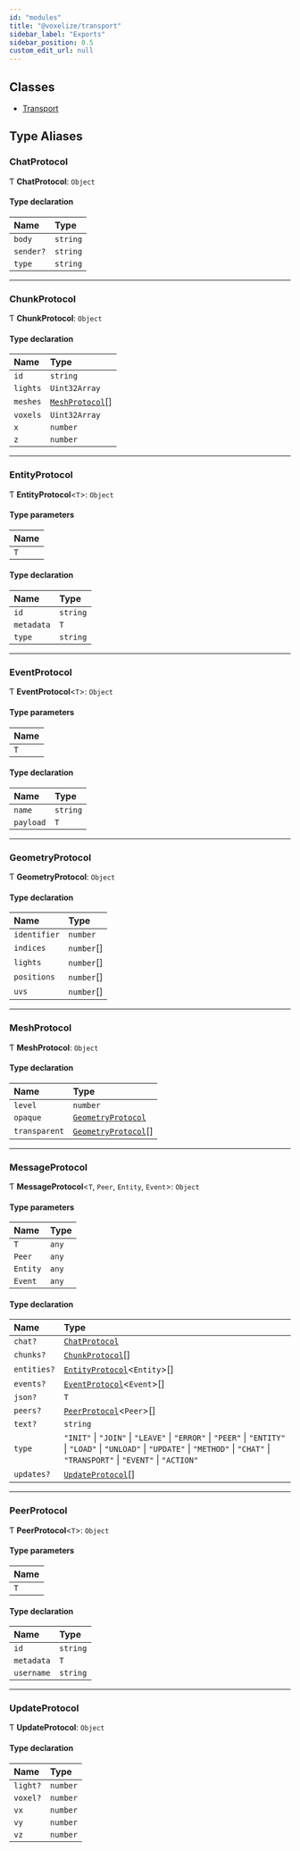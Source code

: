```yaml
---
id: "modules"
title: "@voxelize/transport"
sidebar_label: "Exports"
sidebar_position: 0.5
custom_edit_url: null
---
```


## Classes

- [Transport](classes/Transport.md)

## Type Aliases

### ChatProtocol

Ƭ **ChatProtocol**: `Object`

#### Type declaration

| Name | Type |
| :------ | :------ |
| `body` | `string` |
| `sender?` | `string` |
| `type` | `string` |

___

### ChunkProtocol

Ƭ **ChunkProtocol**: `Object`

#### Type declaration

| Name | Type |
| :------ | :------ |
| `id` | `string` |
| `lights` | `Uint32Array` |
| `meshes` | [`MeshProtocol`](modules.md#meshprotocol)[] |
| `voxels` | `Uint32Array` |
| `x` | `number` |
| `z` | `number` |

___

### EntityProtocol

Ƭ **EntityProtocol**<`T`\>: `Object`

#### Type parameters

| Name |
| :------ |
| `T` |

#### Type declaration

| Name | Type |
| :------ | :------ |
| `id` | `string` |
| `metadata` | `T` |
| `type` | `string` |

___

### EventProtocol

Ƭ **EventProtocol**<`T`\>: `Object`

#### Type parameters

| Name |
| :------ |
| `T` |

#### Type declaration

| Name | Type |
| :------ | :------ |
| `name` | `string` |
| `payload` | `T` |

___

### GeometryProtocol

Ƭ **GeometryProtocol**: `Object`

#### Type declaration

| Name | Type |
| :------ | :------ |
| `identifier` | `number` |
| `indices` | `number`[] |
| `lights` | `number`[] |
| `positions` | `number`[] |
| `uvs` | `number`[] |

___

### MeshProtocol

Ƭ **MeshProtocol**: `Object`

#### Type declaration

| Name | Type |
| :------ | :------ |
| `level` | `number` |
| `opaque` | [`GeometryProtocol`](modules.md#geometryprotocol) |
| `transparent` | [`GeometryProtocol`](modules.md#geometryprotocol)[] |

___

### MessageProtocol

Ƭ **MessageProtocol**<`T`, `Peer`, `Entity`, `Event`\>: `Object`

#### Type parameters

| Name | Type |
| :------ | :------ |
| `T` | `any` |
| `Peer` | `any` |
| `Entity` | `any` |
| `Event` | `any` |

#### Type declaration

| Name | Type |
| :------ | :------ |
| `chat?` | [`ChatProtocol`](modules.md#chatprotocol) |
| `chunks?` | [`ChunkProtocol`](modules.md#chunkprotocol)[] |
| `entities?` | [`EntityProtocol`](modules.md#entityprotocol)<`Entity`\>[] |
| `events?` | [`EventProtocol`](modules.md#eventprotocol)<`Event`\>[] |
| `json?` | `T` |
| `peers?` | [`PeerProtocol`](modules.md#peerprotocol)<`Peer`\>[] |
| `text?` | `string` |
| `type` | ``"INIT"`` \| ``"JOIN"`` \| ``"LEAVE"`` \| ``"ERROR"`` \| ``"PEER"`` \| ``"ENTITY"`` \| ``"LOAD"`` \| ``"UNLOAD"`` \| ``"UPDATE"`` \| ``"METHOD"`` \| ``"CHAT"`` \| ``"TRANSPORT"`` \| ``"EVENT"`` \| ``"ACTION"`` |
| `updates?` | [`UpdateProtocol`](modules.md#updateprotocol)[] |

___

### PeerProtocol

Ƭ **PeerProtocol**<`T`\>: `Object`

#### Type parameters

| Name |
| :------ |
| `T` |

#### Type declaration

| Name | Type |
| :------ | :------ |
| `id` | `string` |
| `metadata` | `T` |
| `username` | `string` |

___

### UpdateProtocol

Ƭ **UpdateProtocol**: `Object`

#### Type declaration

| Name | Type |
| :------ | :------ |
| `light?` | `number` |
| `voxel?` | `number` |
| `vx` | `number` |
| `vy` | `number` |
| `vz` | `number` |
